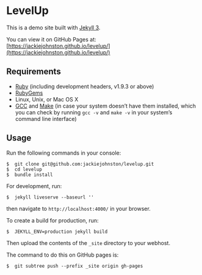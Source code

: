 # LevelUp
This is a demo site built with [Jekyll 3](https://jekyllrb.com/).

You can view it on GitHub Pages at: [https://jackiejohnston.github.io/levelup/](https://jackiejohnston.github.io/levelup/)

## Requirements

 - [Ruby](https://www.ruby-lang.org/en/downloads/) (including development headers, v1.9.3 or above)
 - [RubyGems](https://rubygems.org/pages/download)
 - Linux, Unix, or Mac OS X
 - [GCC](https://gcc.gnu.org/install/) and [Make](https://www.gnu.org/software/make/) (in case your system doesn’t have them installed, which you can check by running `gcc -v` and `make -v` in your system’s command line interface)

## Usage

Run the following commands in your console:
```
$  git clone git@github.com:jackiejohnston/levelup.git
$  cd levelup
$  bundle install
```

For development, run:
```
$  jekyll liveserve --baseurl ''
```

then navigate to `http://localhost:4000/` in your browser.

To create a build for production, run:
```
$  JEKYLL_ENV=production jekyll build
```
Then upload the contents of the `_site` directory to your webhost.

The command to do this on GitHub pages is:
```
$  git subtree push --prefix _site origin gh-pages
```